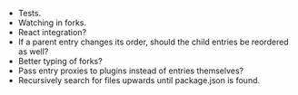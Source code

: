 - Tests.
- Watching in forks.
- React integration?
- If a parent entry changes its order, should the child entries be reordered as well?
- Better typing of forks?
- Pass entry proxies to plugins instead of entries themselves?
- Recursively search for files upwards until package.json is found.
